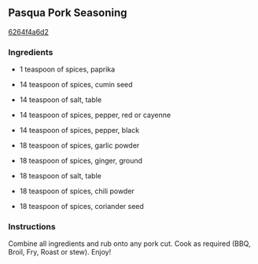 ## Pasqua Pork Seasoning

[6264f4a6d2](http://www.food.com/recipe/pasqua-pork-seasoning-214619)

### Ingredients

 - 1 teaspoon of spices, paprika

 - 14 teaspoon of spices, cumin seed

 - 14 teaspoon of salt, table

 - 14 teaspoon of spices, pepper, red or cayenne

 - 14 teaspoon of spices, pepper, black

 - 18 teaspoon of spices, garlic powder

 - 18 teaspoon of spices, ginger, ground

 - 18 teaspoon of salt, table

 - 18 teaspoon of spices, chili powder

 - 18 teaspoon of spices, coriander seed

### Instructions

Combine all ingredients and rub onto any pork cut. Cook as required (BBQ, Broil, Fry, Roast or stew). Enjoy!